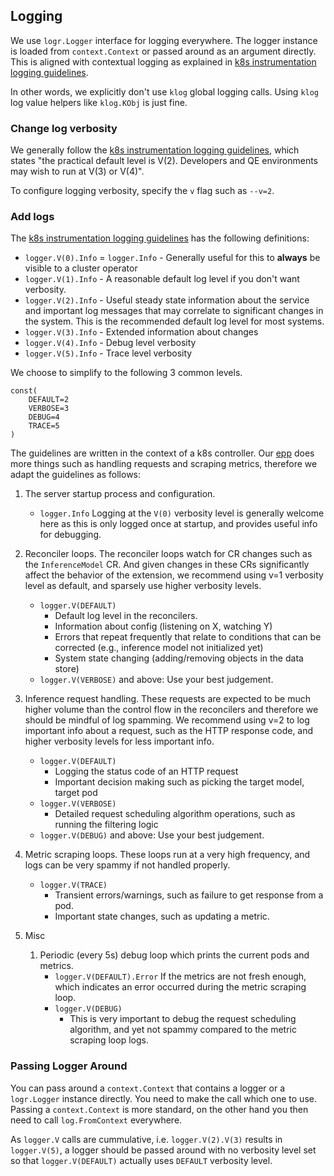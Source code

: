 <!-- Dev guide -->

## Logging

We use `logr.Logger` interface for logging everywhere.
The logger instance is loaded from `context.Context` or passed around as an argument directly.
This is aligned with contextual logging as explained in [k8s instrumentation logging guidelines](https://github.com/kubernetes/community/blob/master/contributors/devel/sig-instrumentation/logging.md).

In other words, we explicitly don't use `klog` global logging calls.
Using `klog` log value helpers like `klog.KObj` is just fine.

### Change log verbosity

We generally follow the [k8s instrumentation logging guidelines](https://github.com/kubernetes/community/blob/master/contributors/devel/sig-instrumentation/logging.md), which states "the practical default level is V(2). Developers and QE environments may wish to run at V(3) or V(4)".

To configure logging verbosity, specify the `v` flag such as `--v=2`.

### Add logs

The [k8s instrumentation logging guidelines](https://github.com/kubernetes/community/blob/master/contributors/devel/sig-instrumentation/logging.md) has the following definitions:

- `logger.V(0).Info` = `logger.Info` - Generally useful for this to **always** be visible to a cluster operator
- `logger.V(1).Info` - A reasonable default log level if you don't want verbosity.
- `logger.V(2).Info` - Useful steady state information about the service and important log messages that may correlate to significant changes in the system. This is the recommended default log level for most systems.
- `logger.V(3).Info` - Extended information about changes
- `logger.V(4).Info` - Debug level verbosity
- `logger.V(5).Info` - Trace level verbosity

We choose to simplify to the following 3 common levels.

```
const(
    DEFAULT=2
    VERBOSE=3
    DEBUG=4
    TRACE=5
)
```

The guidelines are written in the context of a k8s controller. Our [epp](../pkg/epp/) does more things such as handling requests and scraping metrics, therefore we adapt the guidelines as follows:

1. The server startup process and configuration.

   - `logger.Info` Logging at the `V(0)` verbosity level is generally welcome here as this is only logged once at startup, and provides useful info for debugging.

2. Reconciler loops. The reconciler loops watch for CR changes such as the `InferenceModel` CR. And given changes in these CRs significantly affect the behavior of the extension, we recommend using v=1 verbosity level as default, and sparsely use higher verbosity levels.

   - `logger.V(DEFAULT)`
     - Default log level in the reconcilers.
     - Information about config (listening on X, watching Y)
     - Errors that repeat frequently that relate to conditions that can be corrected (e.g., inference model not initialized yet)
     - System state changing (adding/removing objects in the data store)
   - `logger.V(VERBOSE)` and above: Use your best judgement.

3. Inference request handling. These requests are expected to be much higher volume than the control flow in the reconcilers and therefore we should be mindful of log spamming. We recommend using v=2 to log important info about a request, such as the HTTP response code, and higher verbosity levels for less important info.

   - `logger.V(DEFAULT)`
     - Logging the status code of an HTTP request
     - Important decision making such as picking the target model, target pod
   - `logger.V(VERBOSE)`
     - Detailed request scheduling algorithm operations, such as running the filtering logic
   - `logger.V(DEBUG)` and above: Use your best judgement.

4. Metric scraping loops. These loops run at a very high frequency, and logs can be very spammy if not handled properly.

   - `logger.V(TRACE)`
     - Transient errors/warnings, such as failure to get response from a pod.
     - Important state changes, such as updating a metric.

5. Misc
   1. Periodic (every 5s) debug loop which prints the current pods and metrics.
      - `logger.V(DEFAULT).Error` If the metrics are not fresh enough, which indicates an error occurred during the metric scraping loop.
      - `logger.V(DEBUG)`
        - This is very important to debug the request scheduling algorithm, and yet not spammy compared to the metric scraping loop logs.

### Passing Logger Around

You can pass around a `context.Context` that contains a logger or a `logr.Logger` instance directly.
You need to make the call which one to use. Passing a `context.Context` is more standard,
on the other hand you then need to call `log.FromContext` everywhere.

As `logger.V` calls are cummulative, i.e. `logger.V(2).V(3)` results in `logger.V(5)`,
a logger should be passed around with no verbosity level set so that `logger.V(DEFAULT)`
actually uses `DEFAULT` verbosity level.
